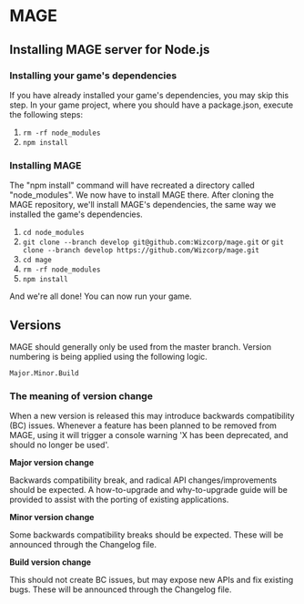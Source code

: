 # MAGE

## Installing MAGE server for Node.js

### Installing your game's dependencies

If you have already installed your game's dependencies, you may skip this step.
In your game project, where you should have a package.json, execute the following steps:

1. `rm -rf node_modules`
2. `npm install`

### Installing MAGE

The "npm install" command will have recreated a directory called "node_modules". We now have to install MAGE there.
After cloning the MAGE repository, we'll install MAGE's dependencies, the same way we installed the game's dependencies.

1. `cd node_modules`
2. `git clone --branch develop git@github.com:Wizcorp/mage.git` or `git clone --branch develop https://github.com/Wizcorp/mage.git`
3. `cd mage`
4. `rm -rf node_modules`
5. `npm install`

And we're all done! You can now run your game.

## Versions

MAGE should generally only be used from the master branch. Version numbering is being applied using the following logic.

	Major.Minor.Build

### The meaning of version change

When a new version is released this may introduce backwards compatibility (BC) issues. Whenever a feature has been planned
to be removed from MAGE, using it will trigger a console warning 'X has been deprecated, and should no longer be used'.

__Major version change__

Backwards compatibility break, and radical API changes/improvements should be expected.
A how-to-upgrade and why-to-upgrade guide will be provided to assist with the porting of existing applications.

__Minor version change__

Some backwards compatibility breaks should be expected.
These will be announced through the Changelog file.

__Build version change__

This should not create BC issues, but may expose new APIs and fix existing bugs.
These will be announced through the Changelog file.

